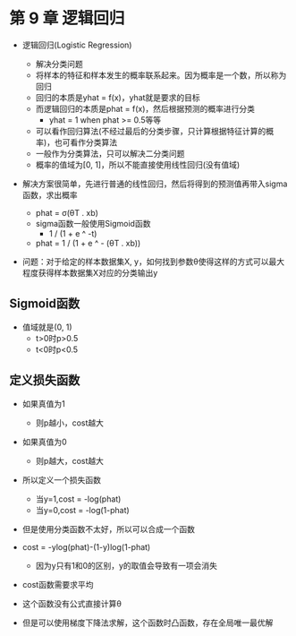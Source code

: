 # 第 9 章 逻辑回归

- 逻辑回归(Logistic Regression)
  - 解决分类问题
  - 将样本的特征和样本发生的概率联系起来。因为概率是一个数，所以称为回归
  - 回归的本质是yhat = f(x)，yhat就是要求的目标
  - 而逻辑回归的本质是phat = f(x)，然后根据预测的概率进行分类
    - yhat = 1 when phat >= 0.5等等
  - 可以看作回归算法(不经过最后的分类步骤，只计算根据特征计算的概率)，也可看作分类算法
  - 一般作为分类算法，只可以解决二分类问题
  - 概率的值域为[0, 1]，所以不能直接使用线性回归(没有值域)

- 解决方案很简单，先进行普通的线性回归，然后将得到的预测值再带入sigma函数，求出概率
  - phat = σ(θT . xb)
  - sigma函数一般使用Sigmoid函数
    - 1 / (1 + e ^ -t)
  - phat = 1 / (1 + e ^ - (θT . xb))
  
- 问题：对于给定的样本数据集X, y，如何找到参数θ使得这样的方式可以最大程度获得样本数据集X对应的分类输出y

## Sigmoid函数

- 值域就是(0, 1)
  - t>0时p>0.5
  - t<0时p<0.5

## 定义损失函数

- 如果真值为1
  - 则p越小，cost越大
- 如果真值为0
  - 则p越大，cost越大
- 所以定义一个损失函数
  - 当y=1,cost = -log(phat)
  - 当y=0,cost = -log(1-phat)

- 但是使用分类函数不太好，所以可以合成一个函数
- cost = -ylog(phat)-(1-y)log(1-phat)
  - 因为y只有1和0的区别，y的取值会导致有一项会消失
- cost函数需要求平均
- 这个函数没有公式直接计算θ
- 但是可以使用梯度下降法求解，这个函数时凸函数，存在全局唯一最优解

